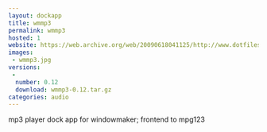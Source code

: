 ```yaml
---
layout: dockapp
title: wmmp3
permalink: wmmp3
hosted: 1
website: https://web.archive.org/web/20090618041125/http://www.dotfiles.com/software/wmmp3
images:
 - wmmp3.jpg
versions:
 -
  number: 0.12
  download: wmmp3-0.12.tar.gz
categories: audio
---
```

mp3 player dock app for windowmaker; frontend to mpg123

